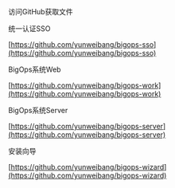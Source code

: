 访问GitHub获取文件

统一认证SSO

[https://github.com/yunweibang/bigops-sso](https://github.com/yunweibang/bigops-sso)

BigOps系统Web

[https://github.com/yunweibang/bigops-work](https://github.com/yunweibang/bigops-work)

BigOps系统Server

[https://github.com/yunweibang/bigops-server](https://github.com/yunweibang/bigops-server)

安装向导

[https://github.com/yunweibang/bigops-wizard](https://github.com/yunweibang/bigops-wizard)



